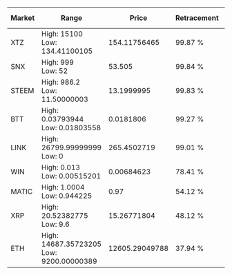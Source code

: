 | Market | Range | Price| Retracement | Doubles to 50% |
| --- | --- | --- | --- | --- |
| XTZ | High: 15100<br />Low: 134.41100105 | 154.11756465 | 99.87 % | 49.42 |
| SNX | High: 999<br />Low: 52 | 53.505 | 99.84 % | 9.82 |
| STEEM | High: 986.2<br />Low: 11.50000003 | 13.1999995 | 99.83 % | 37.79 |
| BTT | High: 0.03793944<br />Low: 0.01803558 | 0.0181806 | 99.27 % | 1.54 |
| LINK | High: 26799.99999999<br />Low: 0 | 265.4502719 | 99.01 % | 50.48 |
| WIN | High: 0.013<br />Low: 0.00515201 | 0.00684623 | 78.41 % | 1.33 |
| MATIC | High: 1.0004<br />Low: 0.944225 | 0.97 | 54.12 % | 1.00 |
| XRP | High: 20.52382775<br />Low: 9.6 | 15.26771804 | 48.12 % | 0.00 |
| ETH | High: 14687.35723205<br />Low: 9200.00000389 | 12605.29049788 | 37.94 % | 0.00 |
